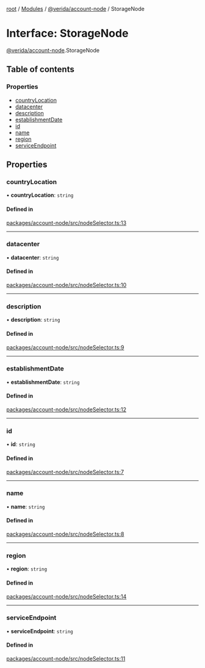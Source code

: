 [root](../README.md) / [Modules](../modules.md) / [@verida/account-node](../modules/verida_account_node.md) / StorageNode

# Interface: StorageNode

[@verida/account-node](../modules/verida_account_node.md).StorageNode

## Table of contents

### Properties

- [countryLocation](verida_account_node.StorageNode.md#countrylocation)
- [datacenter](verida_account_node.StorageNode.md#datacenter)
- [description](verida_account_node.StorageNode.md#description)
- [establishmentDate](verida_account_node.StorageNode.md#establishmentdate)
- [id](verida_account_node.StorageNode.md#id)
- [name](verida_account_node.StorageNode.md#name)
- [region](verida_account_node.StorageNode.md#region)
- [serviceEndpoint](verida_account_node.StorageNode.md#serviceendpoint)

## Properties

### countryLocation

• **countryLocation**: `string`

#### Defined in

[packages/account-node/src/nodeSelector.ts:13](https://github.com/verida/verida-js/blob/5040472/packages/account-node/src/nodeSelector.ts#L13)

___

### datacenter

• **datacenter**: `string`

#### Defined in

[packages/account-node/src/nodeSelector.ts:10](https://github.com/verida/verida-js/blob/5040472/packages/account-node/src/nodeSelector.ts#L10)

___

### description

• **description**: `string`

#### Defined in

[packages/account-node/src/nodeSelector.ts:9](https://github.com/verida/verida-js/blob/5040472/packages/account-node/src/nodeSelector.ts#L9)

___

### establishmentDate

• **establishmentDate**: `string`

#### Defined in

[packages/account-node/src/nodeSelector.ts:12](https://github.com/verida/verida-js/blob/5040472/packages/account-node/src/nodeSelector.ts#L12)

___

### id

• **id**: `string`

#### Defined in

[packages/account-node/src/nodeSelector.ts:7](https://github.com/verida/verida-js/blob/5040472/packages/account-node/src/nodeSelector.ts#L7)

___

### name

• **name**: `string`

#### Defined in

[packages/account-node/src/nodeSelector.ts:8](https://github.com/verida/verida-js/blob/5040472/packages/account-node/src/nodeSelector.ts#L8)

___

### region

• **region**: `string`

#### Defined in

[packages/account-node/src/nodeSelector.ts:14](https://github.com/verida/verida-js/blob/5040472/packages/account-node/src/nodeSelector.ts#L14)

___

### serviceEndpoint

• **serviceEndpoint**: `string`

#### Defined in

[packages/account-node/src/nodeSelector.ts:11](https://github.com/verida/verida-js/blob/5040472/packages/account-node/src/nodeSelector.ts#L11)
